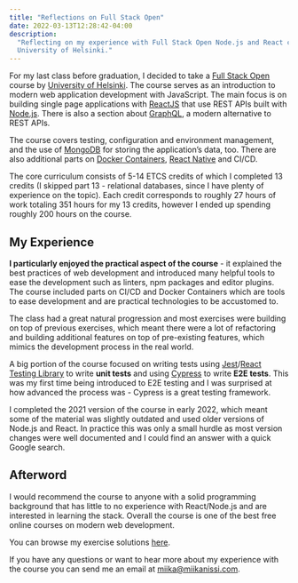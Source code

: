 ```yaml
---
title: "Reflections on Full Stack Open"
date: 2022-03-13T12:28:42-04:00
description:
  "Reflecting on my experience with Full Stack Open Node.js and React course by
  University of Helsinki."
---
```


For my last class before graduation, I decided to take a
[Full Stack Open](https://fullstackopen.com/en/) course by
[University of Helsinki](https://www.helsinki.fi/en). The course serves as an
introduction to modern web application development with JavaScript. The main focus is on
building single page applications with [ReactJS](https://reactjs.org/) that use REST
APIs built with [Node.js](https://nodejs.org/en/). There is also a section about
[GraphQL](https://graphql.org/), a modern alternative to REST APIs.

The course covers testing, configuration and environment management, and the use of
[MongoDB](https://www.mongodb.com/) for storing the application’s data, too. There are
also additional parts on [Docker Containers](https://www.docker.com/),
[React Native](https://reactnative.dev/) and CI/CD.

The core curriculum consists of 5-14 ETCS credits of which I completed 13 credits (I
skipped part 13 - relational databases, since I have plenty of experience on the topic).
Each credit corresponds to roughly 27 hours of work totaling 351 hours for my 13
credits, however I ended up spending roughly 200 hours on the course.

## My Experience

**I particularly enjoyed the practical aspect of the course** - it explained the best
practices of web development and introduced many helpful tools to ease the development
such as linters, npm packages and editor plugins. The course included parts on CI/CD and
Docker Containers which are tools to ease development and are practical technologies to
be accustomed to.

The class had a great natural progression and most exercises were building on top of
previous exercises, which meant there were a lot of refactoring and building additional
features on top of pre-existing features, which mimics the development process in the
real world.

A big portion of the course focused on writing tests using
[Jest](https://jestjs.io/)/[React Testing Library](https://github.com/testing-library/react-testing-library)
to write **unit tests** and using [Cypress](https://cypress.io/) to write **E2E tests**.
This was my first time being introduced to E2E testing and I was surprised at how
advanced the process was - Cypress is a great testing framework.

I completed the 2021 version of the course in early 2022, which meant some of the
material was slightly outdated and used older versions of Node.js and React. In practice
this was only a small hurdle as most version changes were well documented and I could
find an answer with a quick Google search.

## Afterword

I would recommend the course to anyone with a solid programming background that has
little to no experience with React/Node.js and are interested in learning the stack.
Overall the course is one of the best free online courses on modern web development.

You can browse my exercise solutions
[here](https://github.com/miikanissi/fullstackopen2021).

If you have any questions or want to hear more about my experience with the course you
can send me an email at [miika@miikanissi.com](mailto:miika@miikanissi.com).
